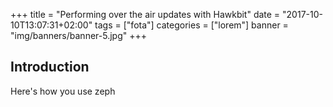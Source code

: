 +++
title = "Performing over the air updates with Hawkbit"
date = "2017-10-10T13:07:31+02:00"
tags = ["fota"]
categories = ["lorem"]
banner = "img/banners/banner-5.jpg"
+++

## Introduction

Here's how you use zeph
